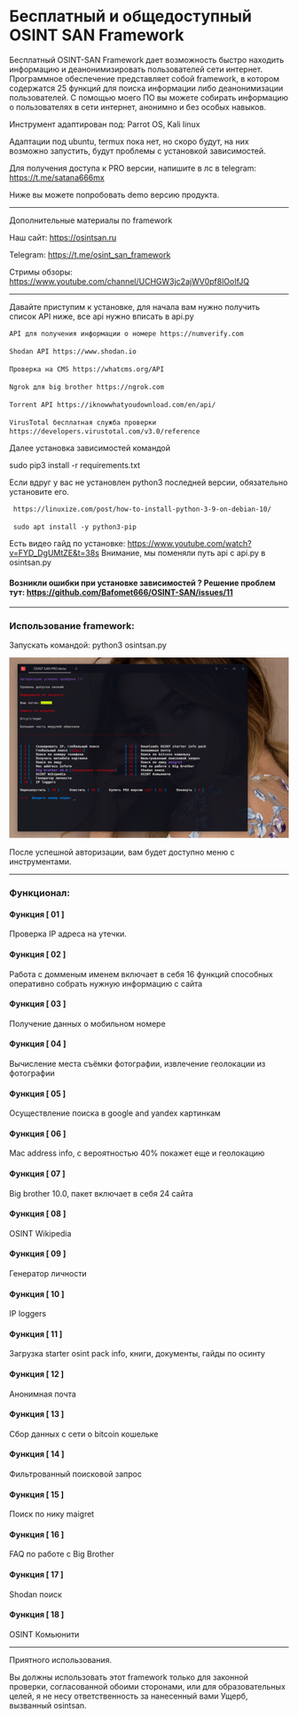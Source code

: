 #                                                                           Бесплатный и общедоступный OSINT SAN Framework

Бесплатный OSINT-SAN Framework дает возможность быстро находить информацию и деанонимизировать пользователей сети интернет. Программное обеспечение представляет собой framework, в котором содержатся 25 функций для поиска информации либо деанонимизации пользователей. С помощью моего ПО вы можете собирать информацию о пользователях в сети интернет, анонимно и без особых навыков.

Инструмент адаптирован под: Parrot OS, Kali linux

Адаптации под ubuntu, termux пока нет, но скоро будут, на них возможно запустить, будут проблемы с установкой зависимостей.

Для получения доступа к PRO версии, напишите в лс в telegram: https://t.me/satana666mx

Ниже вы можете попробовать demo версию продукта. 

----

Дополнительные материалы по framework

Наш сайт: https://osintsan.ru

Telegram: https://t.me/osint_san_framework

Стримы обзоры: https://www.youtube.com/channel/UCHGW3jc2ajWV0pf8lOoIfJQ

----

Давайте приступим к установке, для начала вам нужно получить список API ниже, все api нужно вписать в api.py


    API для получения информации о номере https://numverify.com

    Shodan API https://www.shodan.io

    Проверка на CMS https://whatcms.org/API

    Ngrok для big brother https://ngrok.com

    Torrent API https://iknowwhatyoudownload.com/en/api/

    VirusTotal бесплатная служба проверки https://developers.virustotal.com/v3.0/reference

Далее установка зависимостей командой

sudo pip3 install -r requirements.txt

Если вдруг у вас не установлен python3 последней версии, обязательно установите его.

     https://linuxize.com/post/how-to-install-python-3-9-on-debian-10/

     sudo apt install -y python3-pip


Есть видео гайд по установке: https://www.youtube.com/watch?v=FYD_DgUMtZE&t=38s
Внимание, мы поменяли путь api с api.py в osintsan.py
     

#### Возникли ошибки при установке зависимостей ? Решение проблем тут: https://github.com/Bafomet666/OSINT-SAN/issues/11
---

### Использование framework:

Запускать командой: python3 osintsan.py

![alt tag](https://github.com/Bafomet666/screen/blob/main/menu_demo.png)

После успешной авторизации, вам будет доступно меню с инструментами.

---

### Функционал:

#### Функция [ 01 ]

Проверка IP адреса на утечки.

#### Функция [ 02 ]
Работа с домменым именем включает в себя 16 функций способных оперативно собрать нужную информацию с сайта

#### Функция [ 03 ]
Получение данных о мобильном номере

#### Функция [ 04 ]
Вычисление места съёмки фотографии, извлечение геолокации из фотографии

#### Функция [ 05 ]
Осуществление поиска в google and yandex картинкам

#### Функция [ 06 ]
Mac address info, с вероятностью 40% покажет еще и геолокацию

#### Функция [ 07 ]
Big brother 10.0, пакет включает в себя  24 сайта

#### Функция [ 08 ]
OSINT Wikipedia

#### Функция [ 09 ]
Генератор личности

#### Функция [ 10 ]
IP loggers

#### Функция [ 11 ]
Загрузка starter osint pack info, книги, документы, гайды по осинту

#### Функция [ 12 ]
Анонимная почта

#### Функция [ 13 ]
Сбор данных с сети о bitcoin кошельке

#### Функция [ 14 ]
Фильтрованный поисковой запрос

#### Функция [ 15 ]
Поиск по нику maigret

#### Функция [ 16 ]
FAQ по работе с Big Brother

#### Функция [ 17 ]
Shodan поиск

#### Функция [ 18 ]
OSINT Комьюнити

----

Приятного использования.

Вы должны использовать этот framework только для законной проверки, согласованной обоими сторонами,
или для образовательных целей, я не несу ответственность за нанесенный вами
Ущерб, вызванный osintsan.





